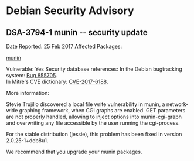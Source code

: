 
Debian Security Advisory
========================


DSA-3794-1 munin -- security update
-----------------------------------



Date Reported:
25 Feb 2017
Affected Packages:

[munin](https://packages.debian.org/src:munin)

Vulnerable:
Yes
Security database references:
In the Debian bugtracking system: [Bug 855705](https://bugs.debian.org/cgi-bin/bugreport.cgi?bug=855705).  
In Mitre's CVE dictionary: [CVE-2017-6188](https://security-tracker.debian.org/tracker/CVE-2017-6188).  

More information:

Stevie Trujillo discovered a local file write vulnerability in munin, a
network-wide graphing framework, when CGI graphs are enabled. GET
parameters are not properly handled, allowing to inject options into
munin-cgi-graph and overwriting any file accessible by the user
running the cgi-process.


For the stable distribution (jessie), this problem has been fixed in
version 2.0.25-1+deb8u1.


We recommend that you upgrade your munin packages.





